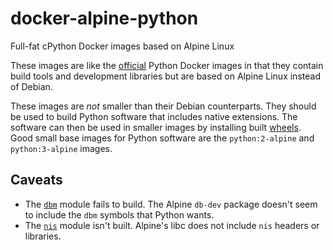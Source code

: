 # docker-alpine-python
Full-fat cPython Docker images based on Alpine Linux

These images are like the [official](https://hub.docker.com/_/python/) Python Docker images in that they contain build tools and development libraries but are based on Alpine Linux instead of Debian.

These images are *not* smaller than their Debian counterparts. They should be used to build Python software that includes native extensions. The software can then be used in smaller images by installing built [wheels](https://pypi.python.org/pypi/wheel). Good small base images for Python software are the `python:2-alpine` and `python:3-alpine` images.

## Caveats
* The [`dbm`](https://docs.python.org/2/library/dbm.html) module fails to build. The Alpine `db-dev` package doesn't seem to include the `dbm` symbols that Python wants.
* The [`nis`](https://docs.python.org/2/library/nis.html) module isn't built. Alpine's libc does not include `nis` headers or libraries.
